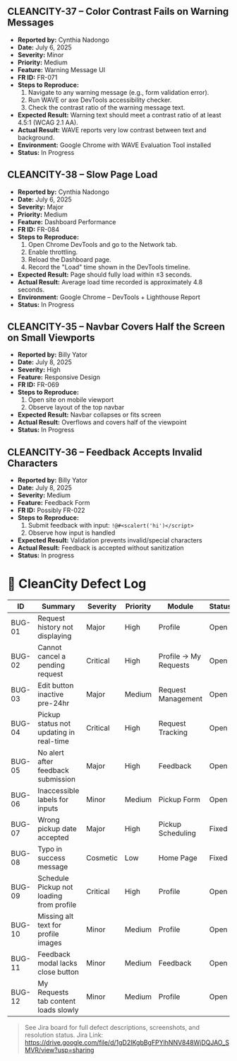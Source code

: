 ## CLEANCITY-37 – Color Contrast Fails on Warning Messages

- **Reported by:** Cynthia Nadongo
- **Date:** July 6, 2025
- **Severity:** Minor
- **Priority:** Medium
- **Feature:** Warning Message UI
- **FR ID:** FR-071
- **Steps to Reproduce:**
  1. Navigate to any warning message (e.g., form validation error).
  2. Run WAVE or axe DevTools accessibility checker.
  3. Check the contrast ratio of the warning message text.
- **Expected Result:** Warning text should meet a contrast ratio of at least 4.5:1 (WCAG 2.1 AA).
- **Actual Result:** WAVE reports very low contrast between text and background.
- **Environment:** Google Chrome with WAVE Evaluation Tool installed
- **Status:** In Progress

## CLEANCITY-38 – Slow Page Load

- **Reported by:** Cynthia Nadongo
- **Date:** July 6, 2025
- **Severity:** Major
- **Priority:** Medium
- **Feature:** Dashboard Performance
- **FR ID:** FR-084
- **Steps to Reproduce:**
  1. Open Chrome DevTools and go to the Network tab.
  2. Enable throttling.
  3. Reload the Dashboard page.
  4. Record the "Load" time shown in the DevTools timeline.
- **Expected Result:** Page should fully load within ≤3 seconds.
- **Actual Result:** Average load time recorded is approximately 4.8 seconds.
- **Environment:** Google Chrome – DevTools + Lighthouse Report
- **Status:** In Progress

## CLEANCITY-35 – Navbar Covers Half the Screen on Small Viewports

- **Reported by:** Billy Yator
- **Date:** July 8, 2025
- **Severity:** High
- **Feature:** Responsive Design
- **FR ID:** FR-069
- **Steps to Reproduce:**
  1. Open site on mobile viewport
  2. Observe layout of the top navbar
- **Expected Result:** Navbar collapses or fits screen
- **Actual Result:** Overflows and covers half of the viewpoint
- **Status:** In Progress

## CLEANCITY-36 – Feedback Accepts Invalid Characters

- **Reported by:** Billy Yator
- **Date:** July 8, 2025
- **Severity:** Medium
- **Feature:** Feedback Form
- **FR ID:** Possibly FR-022
- **Steps to Reproduce:**
  1. Submit feedback with input: `!@#<scalert('hi')</script>`
  2. Observe how input is handled
- **Expected Result:** Validation prevents invalid/special characters
- **Actual Result:** Feedback is accepted without sanitization
- **Status:** In progress

# 🐞 CleanCity Defect Log

| ID   | Summary                                     | Severity | Priority | Module               | Status   |
|------|---------------------------------------------|----------|----------|----------------------|----------|
| BUG-01 | Request history not displaying             | Major    | High     | Profile              | Open     |
| BUG-02 | Cannot cancel a pending request            | Critical | High     | Profile → My Requests | Open     |
| BUG-03 | Edit button inactive pre-24hr              | Major    | Medium   | Request Management   | Open     |
| BUG-04 | Pickup status not updating in real-time    | Critical | High     | Request Tracking     | Open     |
| BUG-05 | No alert after feedback submission         | Major    | High     | Feedback             | Open     |
| BUG-06 | Inaccessible labels for inputs             | Minor    | Medium   | Pickup Form          | Open     |
| BUG-07 | Wrong pickup date accepted                 | Major    | High     | Pickup Scheduling    | Fixed    |
| BUG-08 | Typo in success message                    | Cosmetic | Low      | Home Page            | Fixed    |
| BUG-09 | Schedule Pickup not loading from profile   | Critical | High     | Profile              | Open     |
| BUG-10 | Missing alt text for profile images        | Minor    | Medium   | Profile              | Open     |
| BUG-11 | Feedback modal lacks close button          | Minor    | Medium   | Feedback             | Open     |
| BUG-12 | My Requests tab content loads slowly       | Minor    | Medium   | Profile              | Open     |

> See Jira board for full defect descriptions, screenshots, and resolution status.
Jira Link: https://drive.google.com/file/d/1gD2IKgbBgFPYlhNNV848WjDQJAO_SMVR/view?usp=sharing 